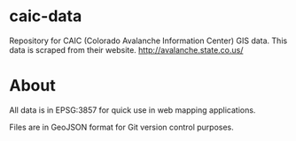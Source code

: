 # caic-data
Repository for CAIC (Colorado Avalanche Information Center) GIS data.
This data is scraped from their website.  http://avalanche.state.co.us/

# About
All data is in EPSG:3857 for quick use in web mapping applications.

Files are in GeoJSON format for Git version control purposes.
